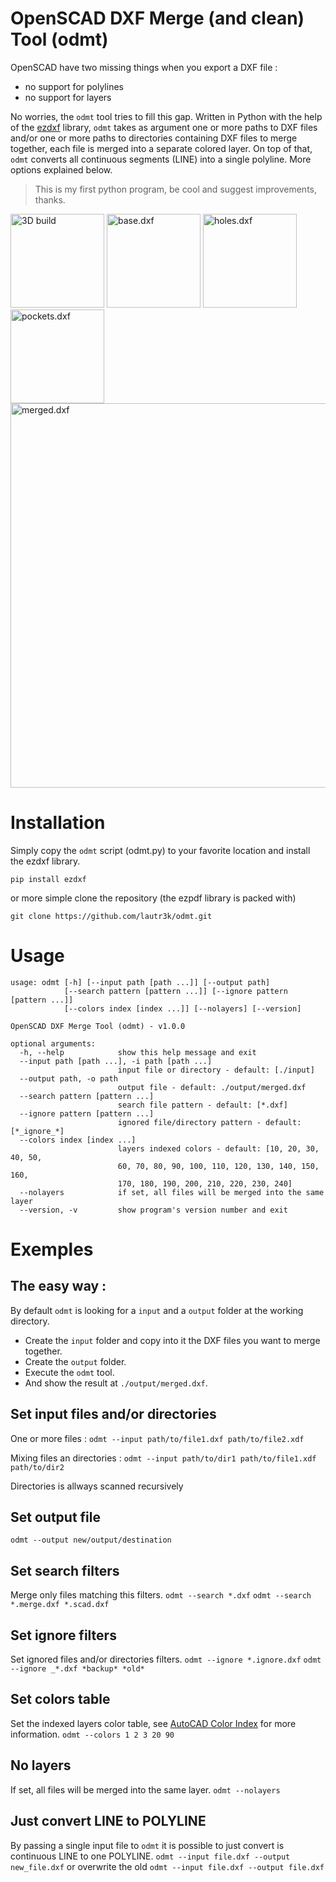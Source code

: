 # OpenSCAD DXF Merge (and clean) Tool (odmt)

OpenSCAD have two missing things when you export a DXF file : 
- no support for polylines
- no support for layers
  
No worries, the `odmt` tool tries to fill this gap. Written in Python with the help of the [ezdxf](https://bitbucket.org/mozman/ezdxf) library, `odmt` takes as argument one or more paths to DXF files and/or one or more paths to directories containing DXF files to merge together, each file is merged into a separate colored layer. On top of that, `odmt` converts all continuous segments (LINE) into a single polyline. More options explained below.

> This is my first python program, be cool and suggest improvements, thanks.

<img src="http://pix.slic.it/p/3zq" title="3D build" width="150" />
<img src="http://pix.slic.it/p/3zp" title="base.dxf" width="150" />
<img src="http://pix.slic.it/p/3zr" title="holes.dxf" width="150" />
<img src="http://pix.slic.it/p/3zo" title="pockets.dxf" width="150" />
<img src="http://pix.slic.it/p/3zm" title="merged.dxf" width="615" />

# Installation
Simply copy the `odmt` script (odmt.py) to your favorite location and install the ezdxf library.
```
pip install ezdxf
```
or more simple clone the repository (the ezpdf library is packed with)
```
git clone https://github.com/lautr3k/odmt.git
```

# Usage
```
usage: odmt [-h] [--input path [path ...]] [--output path]
            [--search pattern [pattern ...]] [--ignore pattern [pattern ...]]
            [--colors index [index ...]] [--nolayers] [--version]

OpenSCAD DXF Merge Tool (odmt) - v1.0.0

optional arguments:
  -h, --help            show this help message and exit
  --input path [path ...], -i path [path ...]
                        input file or directory - default: [./input]
  --output path, -o path
                        output file - default: ./output/merged.dxf
  --search pattern [pattern ...]
                        search file pattern - default: [*.dxf]
  --ignore pattern [pattern ...]
                        ignored file/directory pattern - default: [*_ignore_*]
  --colors index [index ...]
                        layers indexed colors - default: [10, 20, 30, 40, 50,
                        60, 70, 80, 90, 100, 110, 120, 130, 140, 150, 160,
                        170, 180, 190, 200, 210, 220, 230, 240]
  --nolayers            if set, all files will be merged into the same layer
  --version, -v         show program's version number and exit
  ```
  
# Exemples

## The easy way :
  By default `odmt` is looking for a `input` and a `output` folder at the working directory.
  - Create the `input` folder and copy into it the DXF files you want to merge together.
  - Create the `output` folder.
  - Execute the `odmt` tool.
  - And show the result at `./output/merged.dxf`.

## Set input files and/or directories
One or more files :
`odmt --input path/to/file1.dxf path/to/file2.xdf`

Mixing files an directories :
`odmt --input path/to/dir1 path/to/file1.xdf path/to/dir2`

Directories is allways scanned recursively


## Set output file
`odmt --output new/output/destination`

## Set search filters
Merge only files matching this filters.
`odmt --search *.dxf`
`odmt --search *.merge.dxf *.scad.dxf`

## Set ignore filters
Set ignored files and/or directories filters.
`odmt --ignore *.ignore.dxf`
`odmt --ignore _*.dxf *backup* *old*`

## Set colors table
Set the indexed layers color table, see [AutoCAD Color Index](http://sub-atomic.com/~moses/acadcolors.html) for more information.
`odmt --colors 1 2 3 20 90`

## No layers
If set, all files will be merged into the same layer.
`odmt --nolayers`

## Just convert LINE to POLYLINE
By passing a single input file to `odmt` it is possible to just convert is continuous LINE to one POLYLINE.
`odmt --input file.dxf --output new_file.dxf`
or overwrite the old
`odmt --input file.dxf --output file.dxf`
